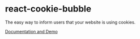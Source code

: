 # react-cookie-bubble
The easy way to inform users that your website is using cookies.

[Documentation and Demo](https://cookiebubble.netlify.com)

